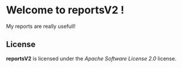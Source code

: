# Welcome to reportsV2 !


My reports are really usefull!



## License

**reportsV2** is licensed under the *Apache Software License 2.0* license.
